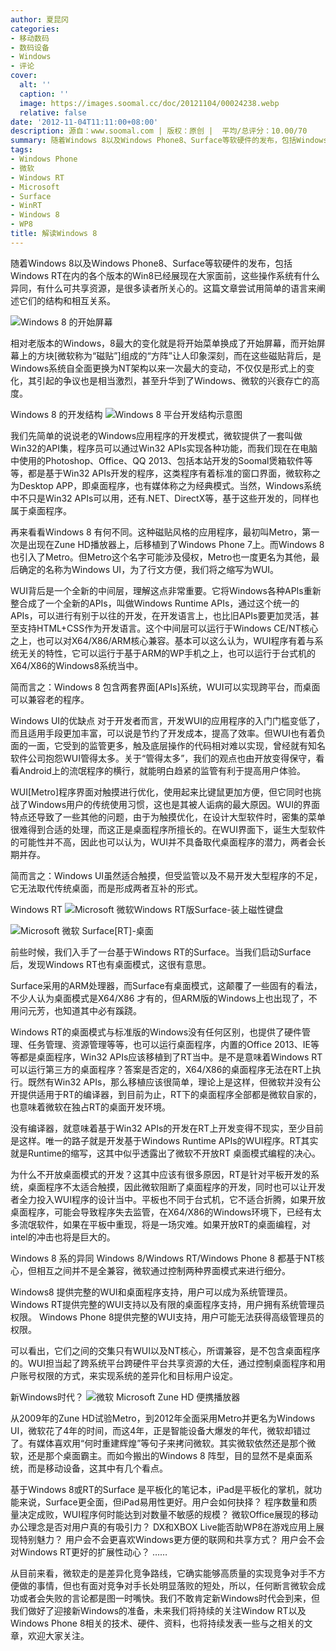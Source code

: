 ```yaml
---
author: 夏昆冈
categories:
- 移动数码
- 数码设备
- Windows
- 评论
cover:
  alt: ''
  caption: ''
  image: https://images.soomal.cc/doc/20121104/00024238.webp
  relative: false
date: '2012-11-04T11:11:00+08:00'
description: 源自：www.soomal.com | 版权：原创 |  平均/总评分：10.00/70
summary: 随着Windows 8以及Windows Phone8、Surface等软硬件的发布，包括Windows RT在内的各个版本的Win8已经展现在大家面前，这些操作系统有什么异同，有什么可共享资源，是很多读者所关心的。这篇文章尝试用简单的语言来阐述它们的结构和相互关系。相对老版本的Windows，8最大的变化是……
tags:
- Windows Phone
- 微软
- Windows RT
- Microsoft
- Surface
- WinRT
- Windows 8
- WP8
title: 解读Windows 8
---
```


随着Windows 8以及Windows Phone8、Surface等软硬件的发布，包括Windows RT在内的各个版本的Win8已经展现在大家面前，这些操作系统有什么异同，有什么可共享资源，是很多读者所关心的。这篇文章尝试用简单的语言来阐述它们的结构和相互关系。

![Windows 8 的开始屏幕](https://images.soomal.cc/doc/20121103/00024182.webp)




相对老版本的Windows，8最大的变化就是将开始菜单换成了开始屏幕，而开始屏幕上的方块[微软称为“磁贴”]组成的“方阵”让人印象深刻，而在这些磁贴背后，是Windows系统自全面更换为NT架构以来一次最大的变动，不仅仅是形式上的变化，其引起的争议也是相当激烈，甚至升华到了Windows、微软的兴衰存亡的高度。

Windows 8 的开发结构
![Windows 8 平台开发结构示意图](https://images.soomal.cc/doc/20121103/00024181.webp)




我们先简单的说说老的Windows应用程序的开发模式，微软提供了一套叫做Win32的API集，程序员可以通过Win32 APIs实现各种功能，而我们现在在电脑中使用的Photoshop、Office、QQ 2013、包括本站开发的Soomal煲箱软件等等，都是基于Win32 APIs开发的程序，这类程序有着标准的窗口界面，微软称之为Desktop APP，即桌面程序，也有媒体称之为经典模式。当然，Windows系统中不只是Win32 APIs可以用，还有.NET、DirectX等，基于这些开发的，同样也属于桌面程序。

再来看看Windows 8 有何不同。这种磁贴风格的应用程序，最初叫Metro，第一次是出现在Zune HD播放器上，后移植到了Windows Phone 7上。而Windows 8 也引入了Metro。但Metro这个名字可能涉及侵权，Metro也一度更名为其他，最后确定的名称为Windows UI，为了行文方便，我们将之缩写为WUI。

WUI背后是一个全新的中间层，理解这点非常重要。它将Windows各种APIs重新整合成了一个全新的APIs，叫做Windows Runtime APIs，通过这个统一的APIs，可以进行有别于以往的开发，在开发语言上，也比旧APIs要更加灵活，甚至支持HTML+CSS作为开发语言。这个中间层可以运行于Windows CE/NT核心之上，也可以对X64/X86/ARM核心兼容。基本可以这么认为，WUI程序有着与系统无关的特性，它可以运行于基于ARM的WP手机之上，也可以运行于台式机的X64/X86的Windows8系统当中。

简而言之：Windows 8 包含两套界面[APIs]系统，WUI可以实现跨平台，而桌面可以兼容老的程序。

Windows UI的优缺点
对于开发者而言，开发WUI的应用程序的入门门槛变低了，而且适用手段更加丰富，可以说是节约了开发成本，提高了效率。但WUI也有着负面的一面，它受到的监管更多，触及底层操作的代码相对难以实现，曾经就有知名软件公司抱怨WUI管得太多。关于“管得太多”，我们的观点也由开放变得保守，看看Android上的流氓程序的横行，就能明白趋紧的监管有利于提高用户体验。

WUI[Metro]程序界面对触摸进行优化，使用起来比键鼠更加方便，但它同时也挑战了Windows用户的传统使用习惯，这也是其被人诟病的最大原因。WUI的界面特点还导致了一些其他的问题，由于为触摸优化，在设计大型软件时，密集的菜单很难得到合适的处理，而这正是桌面程序所擅长的。在WUI界面下，诞生大型软件的可能性并不高，因此也可以认为，WUI并不具备取代桌面程序的潜力，两者会长期并存。

简而言之：Windows UI虽然适合触摸，但受监管以及不易开发大型程序的不足，它无法取代传统桌面，而是形成两者互补的形式。

Windows RT
![Microsoft 微软Windows RT版Surface-装上磁性键盘](https://images.soomal.cc/doc/20121029/00023962.webp)




![Microsoft 微软 Surface[RT]-桌面](https://images.soomal.cc/doc/20121029/00024002.webp)




前些时候，我们入手了一台基于Windows RT的Surface。当我们启动Surface后，发现Windows RT也有桌面模式，这很有意思。

Surface采用的ARM处理器，而Surface有桌面模式，这颠覆了一些固有的看法，不少人认为桌面模式是X64/X86 才有的，但ARM版的Windows上也出现了，不用问元芳，也知道其中必有蹊跷。

Windows RT的桌面模式与标准版的Windows没有任何区别，也提供了硬件管理、任务管理、资源管理等等，也可以运行桌面程序，内置的Office 2013、IE等等都是桌面程序，Win32 APIs应该移植到了RT当中。是不是意味着Windows RT可以运行第三方的桌面程序？答案是否定的，X64/X86的桌面程序无法在RT上执行。既然有Win32 APIs，那么移植应该很简单，理论上是这样，但微软并没有公开提供适用于RT的编译器，到目前为止，RT下的桌面程序全部都是微软自家的，也意味着微软在独占RT的桌面开发环境。

没有编译器，就意味着基于Win32 APIs的开发在RT上开发变得不现实，至少目前是这样。唯一的路子就是开发基于Windows Runtime APIs的WUI程序。RT其实就是Runtime的缩写，这其中似乎透露出了微软不开放RT 桌面模式编程的决心。

为什么不开放桌面模式的开发？这其中应该有很多原因，RT是针对平板开发的系统，桌面程序不太适合触摸，因此微软阻断了桌面程序的开发，同时也可以让开发者全力投入WUI程序的设计当中。平板也不同于台式机，它不适合折腾，如果开放桌面程序，可能会导致程序失去监管，在X64/X86的Windows环境下，已经有太多流氓软件，如果在平板中重现，将是一场灾难。如果开放RT的桌面编程，对intel的冲击也将是巨大的。

Windows 8 系的异同
Windows 8/Windows RT/Windows Phone 8 都基于NT核心，但相互之间并不是全兼容，微软通过控制两种界面模式来进行细分。

Windows8 提供完整的WUI和桌面程序支持，用户可以成为系统管理员。
Windows RT提供完整的WUI支持以及有限的桌面程序支持，用户拥有系统管理员权限。
Windows Phone 8提供完整的WUI支持，用户可能无法获得高级管理员的权限。

可以看出，它们之间的交集只有WUI以及NT核心，所谓兼容，是不包含桌面程序的。WUI担当起了跨系统平台跨硬件平台共享资源的大任，通过控制桌面程序和用户账号权限的方式，来实现系统的差异化和目标用户设定。

新Windows时代？
![微软 Microsoft Zune HD 便携播放器](https://images.soomal.cc/doc/20100712/00006331.webp)




从2009年的Zune HD试验Metro，到2012年全面采用Metro并更名为Windows UI，微软花了4年的时间，而这4年，正是智能设备大爆发的年代，微软却错过了。有媒体喜欢用“何时重建辉煌”等句子来拷问微软。其实微软依然还是那个微软，还是那个桌面霸主。而如今搬出的Windows 8 阵型，目的显然不是桌面系统，而是移动设备，这其中有几个看点。


基于Windows 8或RT的Surface 是平板化的笔记本，iPad是平板化的掌机，就功能来说，Surface更全面，但iPad易用性更好。用户会如何抉择？
程序数量和质量决定成败，WUI程序何时能达到对数量不敏感的规模？
微软Office展现的移动办公理念是否对用户真的有吸引力？
DX和XBOX Live能否助WP8在游戏应用上展现特别魅力？
用户会不会更喜欢Windows更方便的联网和共享方式？
用户会不会对Windows RT更好的扩展性动心？
……

从目前来看，微软走的是差异化竞争路线，它确实能够高质量的实现竞争对手不方便做的事情，但也有面对竞争对手长处明显落败的短处，所以，任何断言微软会成功或者会失败的言论都是图一时嘴快。我们不敢肯定新Windows时代会到来，但我们做好了迎接新Windows的准备，未来我们将持续的关注Window RT以及Windows Phone 8相关的技术、硬件、资料，也将持续发表一些与之相关的文章，欢迎大家关注。